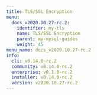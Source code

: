 ```yaml
---
title: TLS/SSL Encryption
menu:
  docs_v2020.10.27-rc.2:
    identifier: my-tls
    name: TLS/SSL Encryption
    parent: my-mysql-guides
    weight: 45
menu_name: docs_v2020.10.27-rc.2
info:
  cli: v0.14.0-rc.2
  community: v0.14.0-rc.2
  enterprise: v0.1.0-rc.2
  installer: v0.14.0-rc.2
  version: v2020.10.27-rc.2
---
```


